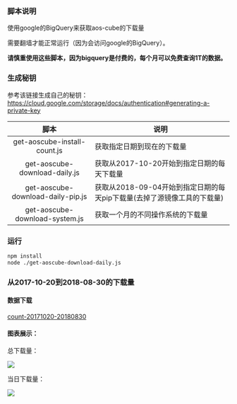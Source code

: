 ### 脚本说明

使用google的BigQuery来获取aos-cube的下载量

需要翻墙才能正常运行（因为会访问google的BigQuery）。

**请慎重使用这些脚本，因为bigquery是付费的，每个月可以免费查询1T的数据。**

### 生成秘钥

参考该链接生成自己的秘钥：https://cloud.google.com/storage/docs/authentication#generating-a-private-key

|脚本|说明|
|:---:|---|
|get-aoscube-install-count.js|获取指定日期到现在的下载量|
|get-aoscube-download-daily.js|获取从2017-10-20开始到指定日期的每天下载量|
|get-aoscube-download-daily-pip.js|获取从2018-09-04开始到指定日期的每天pip下载量(去掉了源镜像工具的下载量)|
|get-aoscube-download-system.js|获取一个月的不同操作系统的下载量|

### 运行

```sh
npm install
node ./get-aoscube-download-daily.js
```

### 从2017-10-20到2018-08-30的下载量

#### 数据下载

[count-20171020-20180830](http://gitlab.alibaba-inc.com/chenan.xxw/eco-scripts/blob/master/get-ucube-install-count/count-20171020-20180830.xlsx)

#### 图表展示：

总下载量：

![](download_count_20171020-20180830.png)

当日下载量：

![](daily_count_20171020-20180830.png)

